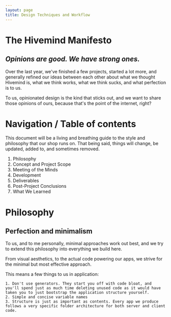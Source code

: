 ```yaml
---
layout: page
title: Design Techniques and Workflow
---
```


# The Hivemind Manifesto

## _Opinions are good. We have strong ones._
Over the last year, we've finished a few projects, started a lot more, and generally refined our ideas between each 
other about what we thought Hivemind is, what we think works, what we think sucks, and what perfection is to us. 

To us, opinionated design is the kind that sticks out, and we want to share those opinions of ours, because that's the point of the internet, right? 

# Navigation / Table of contents 

This document will be a living and breathing guide to the style and philosophy that our shop runs on. That being said, things will change, be updated, added to, and sometimes removed. 

1. Philosophy 
2. Concept and Project Scope 
3. Meeting of the Minds 
4. Development
5. Deliverables 
6. Post-Project Conclusions 
7. What We Learned

# Philosophy 

## Perfection and minimalism  

To us, and to me personally, minimal approaches work out best, and we try to extend this philosophy into everything
we build here. 

From visual aesthetics, to the actual code powering our apps, we strive for the minimal but most effective approach.

This means a few things to us in application: 

	1. Don't use generators. They start you off with code bloat, and you'll spend just as much time deleting unused code as it would have taken you to just bootstrap the application structure yourself.
	2. Simple and concise variable names 
	3. Structure is just as important as contents. Every app we produce follows a very specific folder architecture for both server and client code. 

